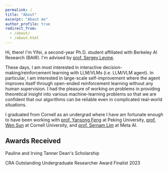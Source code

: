 ```yaml
---
permalink: /
title: "About"
excerpt: "About me"
author_profile: true
redirect_from: 
  - /about/
  - /about.html
---
```


Hi, there! I'm Yifei, a second-year Ph.D. student affiliated with Berkeley AI Research (BAIR). I'm advised by [prof. Sergey Levine](https://people.eecs.berkeley.edu/~svlevine/).

These days, I am most interested in interactive decision-making/reinforcement learning with LLM/VLMs (i.e. LLM/VLM agent). In particular, I am interested in large-scale self-improvement where the agent improves itself through open-ended reinforcement learning without any human supervision. I had the pleasure of working on problems in providing theoretical insight into various machine-learning problems so that we are confident that our algorithms can be reliable even in complicated real-world situations. 

I graduated from Cornell as an undergrad where I have am fortunate enough to have been working with [prof. Yansong Feng](https://sites.google.com/site/ysfeng/home) at Peking University, [prof. Wen Sun](https://wensun.github.io/) at Cornell University, and [prof. Sernam Lim](https://sites.google.com/site/sernam) at Meta AI. 


## Awards Received
Pauline and Irving Tanner Dean's Scholarship

CRA Outstanding Undergraduate Researcher Award Finalist 2023
